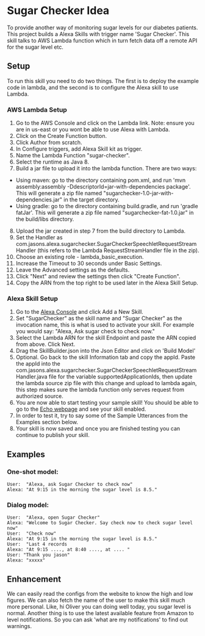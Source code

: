 # Sugar Checker Idea
To provide another way of monitoring sugar levels for our diabetes patients.
This project builds a Alexa Skills with trigger name 'Sugar Checker'. This skill talks to AWS Lambda function which in turn fetch data off a remote API for the sugar level etc.

## Setup
To run this skill you need to do two things. The first is to deploy the example code in lambda, and the second is to configure the Alexa skill to use Lambda.

### AWS Lambda Setup
1. Go to the AWS Console and click on the Lambda link. Note: ensure you are in us-east or you wont be able to use Alexa with Lambda.
2. Click on the Create Function button.
3. Click Author from scratch.
4. In Configure triggers, add Alexa Skill kit as trigger.
5. Name the Lambda Function "sugar-checker".
6. Select the runtime as Java 8.
7. Build a jar file to upload it into the lambda function. There are two ways:
- Using maven: go to the directory containing pom.xml, and run 'mvn assembly:assembly -DdescriptorId=jar-with-dependencies package'. This will generate a zip file named "sugarchecker-1.0-jar-with-dependencies.jar" in the target directory.
- Using gradle: go to the directory containing build.gradle,  and run 'gradle fatJar'. This will generate a zip file named "sugarchecker-fat-1.0.jar" in the build/libs directory.
8. Upload the jar created in step 7 from the build directory to Lambda.
9. Set the Handler as com.jasons.alexa.sugarchecker.SugarCheckerSpeechletRequestStreamHandler (this refers to the Lambda RequestStreamHandler file in the zip).
10. Choose an existing role - lambda_basic_execution.
11. Increase the Timeout to 30 seconds under Basic Settings.
12. Leave the Advanced settings as the defaults.
13. Click "Next" and review the settings then click "Create Function".
14. Copy the ARN from the top right to be used later in the Alexa Skill Setup.

### Alexa Skill Setup
1. Go to the [Alexa Console](https://developer.amazon.com/edw/home.html) and click Add a New Skill.
2. Set "SugarChecker" as the skill name and "Sugar Checker" as the invocation name, this is what is used to activate your skill. For example you would say: "Alexa, Ask sugar check to check now."
3. Select the Lambda ARN for the skill Endpoint and paste the ARN copied from above. Click Next.
4. Drag the SkillBuilder.json into the Json Editor and click on 'Build Model' 
5. Optional. Go back to the skill Information tab and copy the appId. Paste the appId into the com.jasons.alexa.sugarchecker.SugarCheckerSpeechletRequestStreamHandler.java file for the variable supportedApplicationIds,
   then update the lambda source zip file with this change and upload to lambda again, this step makes sure the lambda function only serves request from authorized source.
6. You are now able to start testing your sample skill! You should be able to go to the [Echo webpage](http://echo.amazon.com/#skills) and see your skill enabled.
7. In order to test it, try to say some of the Sample Utterances from the Examples section below.
8. Your skill is now saved and once you are finished testing you can continue to publish your skill.

## Examples
### One-shot model:
    User:  "Alexa, ask Sugar Checker to check now"
    Alexa: "At 9:15 in the morning the sugar level is 8.5."

### Dialog model:
    User:  "Alexa, open Sugar Checker"
    Alexa: "Welcome to Sugar Checker. Say check now to check sugar level now"
    User:  "Check now"
    Alexa: "At 9:15 in the morning the sugar level is 8.5."
    User:  "Last 4 records
    Alexa: "At 9:15 ...., at 8:40 ...., at .... "
    User: "Thank you jason"
    Alexa: "xxxxx"

## Enhancement
  We can easily read the configs from the website to know the high and low figures.
  We can also fetch the name of the user to make this skill much more personal.
  Like, hi Oliver you can doing well today, you sugar level is normal. 
  Another thing is to use the latest available feature from Amazon to level notifications.
  So you can ask 'what are my notifications' to find out warnings. 
  
  